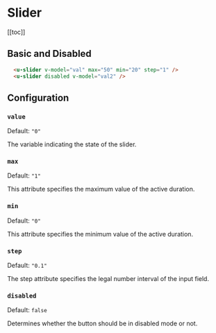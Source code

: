 # Slider

[[toc]]

## Basic and Disabled

<ex-slider></ex-slider>
```html
  <u-slider v-model="val" max="50" min="20" step="1" />
  <u-slider disabled v-model="val2" />
```

## Configuration

### `value`
Default: `"0"`

The variable indicating the state of the slider.

### `max`
Default: `"1"`

This attribute specifies the maximum value of the active duration. 

### `min`
Default: `"0"`

This attribute specifies the minimum value of the active duration.

### `step`
Default: `"0.1"`

The step attribute specifies the legal number interval of the input field.

### `disabled`
Default: `false`

Determines whether the button should be in disabled mode or not.
